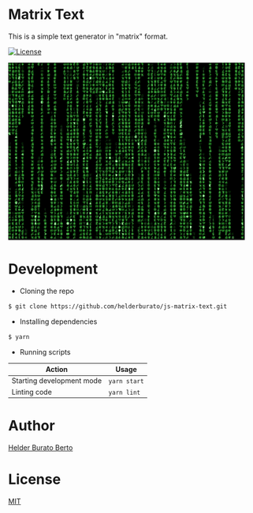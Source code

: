 # Matrix Text

This is a simple text generator in "matrix" format.

[![License][license-badge]][license-url]

![Matrix][matrix-image]

# Development

* Cloning the repo

```bash
$ git clone https://github.com/helderburato/js-matrix-text.git
```

* Installing dependencies

```bash
$ yarn
```

* Running scripts

| Action                    | Usage          |
| ------------------------- | -------------- |
| Starting development mode | `yarn start`    |
| Linting code              | `yarn lint` |

# Author

[Helder Burato Berto](https://twitter.com/helderburato)

# License

[MIT](https://github.com/helderburato/js-matrix-text/blob/master/LICENSE)

[license-badge]: https://img.shields.io/badge/License-MIT-green.svg
[license-url]: https://opensource.org/licenses/MIT
[matrix-image]: matrix.gif
